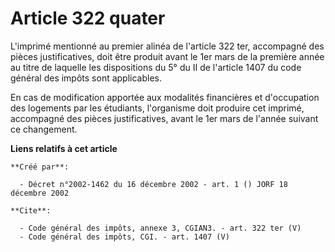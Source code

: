 # Article 322 quater

L'imprimé mentionné au premier alinéa de l'article 322 ter, accompagné des pièces justificatives, doit être produit avant le
1er mars de la première année au titre de laquelle les dispositions du 5° du II de l'article 1407 du code général des impôts
sont applicables. 

En cas de modification apportée aux modalités financières et d'occupation des logements par les étudiants, l'organisme doit
produire cet imprimé, accompagné des pièces justificatives, avant le 1er mars de l'année suivant ce changement.

**Liens relatifs à cet article**

	**Créé par**:

	  - Décret n°2002-1462 du 16 décembre 2002 - art. 1 () JORF 18 décembre 2002

	**Cite**:

	  - Code général des impôts, annexe 3, CGIAN3. - art. 322 ter (V)
	  - Code général des impôts, CGI. - art. 1407 (V)
